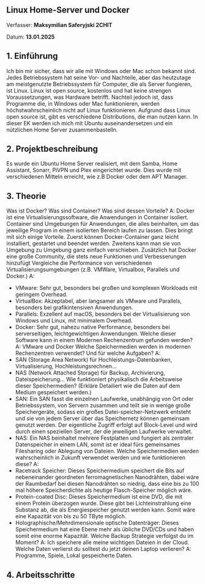 
## Linux Home-Server und Docker

Verfasser: **Maksymilian Saferyjski 2CHIT**

Datum: **13.01.2025**

## 1. Einführung
Ich bin mir sicher, dass wir alle mit Windows oder Mac schon bekannt sind. Jedes Betriebssystem hat seine Vor- und Nachteile, aber das heutzutage am meistgenutzte Betriebssystem für Computer, die als Server fungieren, ist Linux. Linux ist open source, kostenlos und hat keine strengen Voraussetzungen, was Hardware betrifft. Nachteil jedoch ist, dass Programme die, in Windows oder Mac funktionieren, werden höchstwahrscheinlich nicht auf Linux funktionieren. Aufgrund dass Linux open source ist, gibt es verschiedene Distributions, die man nutzen kann. In dieser EK werden ich mich mit Ubuntu auseinandersetzen und ein nützlichen Home Server zusammenbastelln.
## 2. Projektbeschreibung
Es wurde ein Ubuntu Home Server realisiert, mit dem Samba, Home Assistant, Sonarr, PiVPN und Plex eingerichtet wurde. Dies wurde mit verschiedenen Mitteln erreicht, wie z.B Docker oder dem APT Manager.
## 3. Theorie
Was ist Docker? Was sind Container? Was sind dessen Vorteile?
A: Docker ist eine Virtualisierungssoftware, die Anwendungen in Container isoliert. Container sind Umgebungen für Anwendungen, die alles beinhalten, um das jeweilige Program in einem isolierten Bereich laufen zu lassen. Dies bringt mit sich einige Vorteile. Zuerst können Docker-Container ganz leicht installiert, gestartet und beendet werden. Zweitens kann man sie von Umgebung zu Umgebung ganz einfach verschieben. Zusätzlich hat Docker eine große Community, die stets neue Funktionen und Verbesserungen hinzufügt
Vergleiche die Performance von verschiedenen Virtualisierungsumgebungen (z.B. VMWare, Virtualbox, Parallels und Docker.)
A: 
* VMware: Sehr gut, besonders bei großen und komplexen Workloads mit geringem Overhead.
* VirtualBox: Akzeptabel, aber langsamer als VMware und Parallels, besonders bei grafikintensiven Anwendungen.
* Parallels: Exzellent auf macOS, besonders bei der Virtualisierung von Windows und Linux, mit minimalem Overhead.
* Docker: Sehr gut, nahezu native Performance, besonders bei serverseitigen, leichtgewichtigen Anwendungen.
Welche dieser Software kann in einem Modernen Rechenzentrum gefunden werden?
A: VMware und Docker
Welche Speichermedien werden in modernen Rechenzentren verwendet? Und für welche Aufgaben?
A: 
* SAN (Storage Area Network) für Hochleistungs-Datenbanken, Virtualisierung, Hochleistungsrechnen...
* NAS (Network Attached Storage) für Backup, Archivierung, Dateispeicherung...
Wie funktioniert physikalisch die Arbeitsweise dieser Speichermedien? (Erkläre Detailiert wie die Daten auf dem Medium gespeichert werden.)
* SAN:
Ein SAN fasst die einzelnen Laufwerke, unabhängig von Ort oder Betriebssystem, von Servern zusammen und teilt sie in wenige große Speichergeräte, sodass ein großes Datei-speicher-Netzwerk entsteht und sie von jedem Server
über das Speichernetz können gemeinsam genutzt werden. Der eigentliche Zugriff erfolgt auf Block-Level und wird durch einen speziellen Server, der die jeweiligen Laufwerke verwaltet.
* NAS:
Ein NAS beinhaltet mehrere Festplatten und fungiert als zentraler Datenspeicher in einem LAN, somit ist er ideal fürs gemeinsames Filesharing oder Ablegung von Dateien.
Welche Speichermedien werden wahrscheinlich in Zukunft verwendet werden und wie funktionieren diese?
A:
* Racetrack Speicher:
Dieses Speichermedium speichert die Bits auf nebeneinander geordneten ferromagnetischen Nanodrähten, dabei wäre der Raumbedarf bei diesen Nanodrähten so niedrig, dass eine bis zu 100 mal höhere Speicherdichte als heutige Flasch-Speicher möglich wäre.
* Protein-coated Disc: 
Dieses Speichermedium ist eine DVD, die mit einem Protein überzogen wurde. Diese gibt bei Lichteinstrahlung eine Substanz ab, die als Energiespeicher genutzt werden kann. Somit wäre eine Kapazität von bis zu 50 TByte möglich.
* Holographische/Mehrdimensionale optische Datenträger:
Dieses Speichermedium hat eine Ebene mehr als übliche DVD/CDs und haben somit eine enorme Kapazität.
Welche Backup Strategie verfolgst du im Moment?
A: Ich speichere alle meine wichtigen Dateien in der Cloud.
Welche Daten verlierst du solltest du jetzt deinen Laptop verlieren?
A: Programme, Spiele, Lokal gespeicherte Daten.
## 4. Arbeitsschritte

